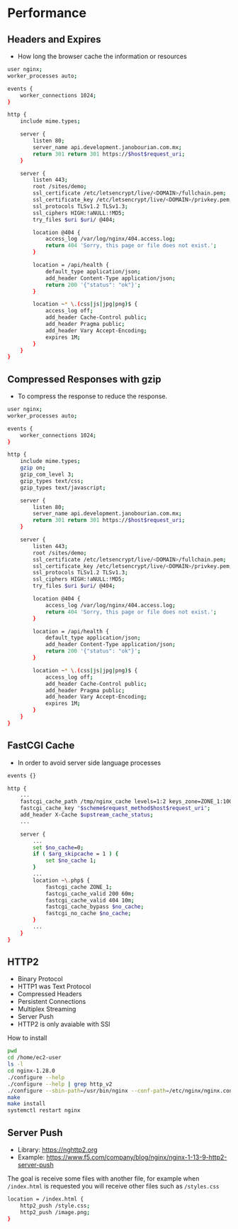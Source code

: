 # Performance

## Headers and Expires

* How long the browser cache the information or resources

```sh
user nginx;
worker_processes auto;

events {
    worker_connections 1024;
}

http {
    include mime.types;

    server {
        listen 80;
        server_name api.development.janobourian.com.mx;
        return 301 return 301 https://$host$request_uri;
    }

    server {
        listen 443;
        root /sites/demo;
        ssl_certificate /etc/letsencrypt/live/<DOMAIN>/fullchain.pem;
        ssl_certificate_key /etc/letsencrypt/live/<DOMAIN>/privkey.pem;
        ssl_protocols TLSv1.2 TLSv1.3;
        ssl_ciphers HIGH:!aNULL:!MD5;
        try_files $uri $uri/ @404;

        location @404 {
            access_log /var/log/nginx/404.access.log;
            return 404 'Sorry, this page or file does not exist.';
        }

        location = /api/health {
            default_type application/json;
            add_header Content-Type application/json;
            return 200 '{"status": "ok"}';
        }

        location ~* \.(css|js|jpg|png)$ {
            access_log off;
            add_header Cache-Control public;
            add_header Pragma public;
            add_header Vary Accept-Encoding;
            expires 1M;
        }
    }
}
```

## Compressed Responses with gzip

* To compress the response to reduce the response.

```sh
user nginx;
worker_processes auto;

events {
    worker_connections 1024;
}

http {
    include mime.types;
    gzip on;
    gzip_com_level 3;
    gzip_types text/css;
    gzip_types text/javascript;

    server {
        listen 80;
        server_name api.development.janobourian.com.mx;
        return 301 return 301 https://$host$request_uri;
    }

    server {
        listen 443;
        root /sites/demo;
        ssl_certificate /etc/letsencrypt/live/<DOMAIN>/fullchain.pem;
        ssl_certificate_key /etc/letsencrypt/live/<DOMAIN>/privkey.pem;
        ssl_protocols TLSv1.2 TLSv1.3;
        ssl_ciphers HIGH:!aNULL:!MD5;
        try_files $uri $uri/ @404;

        location @404 {
            access_log /var/log/nginx/404.access.log;
            return 404 'Sorry, this page or file does not exist.';
        }

        location = /api/health {
            default_type application/json;
            add_header Content-Type application/json;
            return 200 '{"status": "ok"}';
        }

        location ~* \.(css|js|jpg|png)$ {
            access_log off;
            add_header Cache-Control public;
            add_header Pragma public;
            add_header Vary Accept-Encoding;
            expires 1M;
        }
    }
}
```

## FastCGI Cache

* In order to avoid server side language processes

```sh
events {}

http {
    ...
    fastcgi_cache_path /tmp/nginx_cache levels=1:2 keys_zone=ZONE_1:100m inactive=10m;
    fastcgi_cache_key "$scheme$request_method$host$request_uri";
    add_header X-Cache $upstream_cache_status;
    ...

    server {
        ...
        set $no_cache=0;
        if ( $arg_skipcache = 1 ) {
            set $no_cache 1;
        }
        ...
        location ~\.php$ {
            fastcgi_cache ZONE_1;
            fastcgi_cache_valid 200 60m;
            fastcgi_cache_valid 404 10m;
            fastcgi_cache_bypass $no_cache;
            fastcgi_no_cache $no_cache;
        }
        ...
    }
}
```

## HTTP2

* Binary Protocol
* HTTP1 was Text Protocol
* Compressed Headers
* Persistent Connections
* Multiplex Streaming
* Server Push
* HTTP2 is only avaiable with SSl

How to install

```sh
pwd
cd /home/ec2-user
ls -l
cd nginx-1.28.0
./configure --help
./configure --help | grep http_v2
./configure --sbin-path=/usr/bin/nginx --conf-path=/etc/nginx/nginx.conf --error-log-path=/var/log/nginx/error.log --http-log-path=/var/log/nginx/access.log --with-pcre --pid-path=/var/run/nginx.pid --with-http_ssl_module --with-http_image_filter_module=dynamic --with-http_v2_module --modules-path=/etc/nginx/modules
make
make install
systemctl restart nginx
```

## Server Push

* Library: https://nghttp2.org
* Example: https://www.f5.com/company/blog/nginx/nginx-1-13-9-http2-server-push

The goal is receive some files with another file, for example when `/index.html` is requested you will receive other files such as `/styles.css`

```sh
location = /index.html {
    http2_push /style.css;
    http2_push /image.png;
}
```